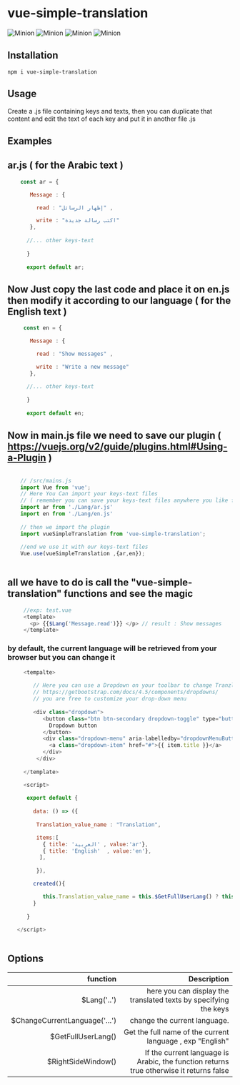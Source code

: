 # vue-simple-translation

![Minion](https://img.shields.io/badge/vue-2.x-green)
![Minion](https://img.shields.io/badge/build-passing-green)
![Minion](https://img.shields.io/badge/license-MIT-red)
![Minion](https://img.shields.io/badge/npm-v1.0.2-red)

## Installation

    npm i vue-simple-translation
    
## Usage

Create a .js file containing keys and texts, then you can duplicate that content and edit the text of each key and put it in another file .js

## Examples

## ar.js ( for the Arabic  text )
 
``` js   
    const ar = {

       Message : {

         read : "إظهار الرسائل" ,

         write : "اكتب رسالة جديدة"
       },
      
      //... other keys-text
      
      }
      
      export default ar; 
```

## Now Just copy the last code and place it on en.js then modify it according to our language ( for the English text )

``` js
     const en = {

       Message : {

         read : "Show messages" ,

         write : "Write a new message"
       },
      
      //... other keys-text
      
      }
      
      export default en; 
```

 ## Now in main.js file we need to save our plugin ( https://vuejs.org/v2/guide/plugins.html#Using-a-Plugin ) 

``` js

    // /src/mains.js
    import Vue from 'vue';
    // Here You Can import your keys-text files 
    // ( remember you can save your keys-text files anywhere you like for my case I choose to save them in /src/Lang/... )
    import ar from './Lang/ar.js'
    import en from './Lang/en.js'
    
    // then we import the plugin
    import vueSimpleTranslation from 'vue-simple-translation';
    
    //end we use it with our keys-text files
    Vue.use(vueSimpleTranslation ,{ar,en});
    
```
## all we have to do is call the "vue-simple-translation" functions and see the magic

``` js  
     //exp: test.vue
     <template>
       <p> {{$Lang('Message.read')}} </p> // result : Show messages
     </template>
```    
### by default, the current language will be retrieved from your browser but you can change it

``` js
     <tempalte>
        
        // Here you can use a Dropdown on your toolbar to change Tranzlation using $ChangeCurrentLanguage() in my case i use Bootstrap v4.5
        // https://getbootstrap.com/docs/4.5/components/dropdowns/  
        // you are free to customize your drop-down menu
        
        <div class="dropdown">
           <button class="btn btn-secondary dropdown-toggle" type="button" id="dropdownMenuButton" data-toggle="dropdown" aria-haspopup="true" aria-expanded="false">
             Dropdown button
           </button>
           <div class="dropdown-menu" aria-labelledby="dropdownMenuButton" v-for="(item, index) in items"  :key="index"  @click="$ChangeCurrentLanguage(item.value)" >
             <a class="dropdown-item" href="#">{{ item.title }}</a>
           </div>
         </div>
         
     </template>
```

``` js
     <script>
     
      export default {
      
        data: () => ({
        
         Translation_value_name : "Translation",

         items:[
           { title: 'العربية' , value:'ar'},
           { title: 'English'  , value:'en'},  
          ],
          
         }),

        created(){

           this.Translation_value_name = this.$GetFullUserLang() ? this.$GetFullUserLang()  : "Translation" ; 
        }
    
      }
      
   </script>
  
 ```
 
 ## Options
 
 
| function	 | Description
| ------:| -----------:|
| $Lang('..')  | here you can display the translated texts by specifying the keys |
| $ChangeCurrentLanguage('...') | change the current language. |
| $GetFullUserLang()    | Get the full name of the current language , exp "English" |
| $RightSideWindow()   | If the current language is Arabic, the function returns true otherwise it returns false |
